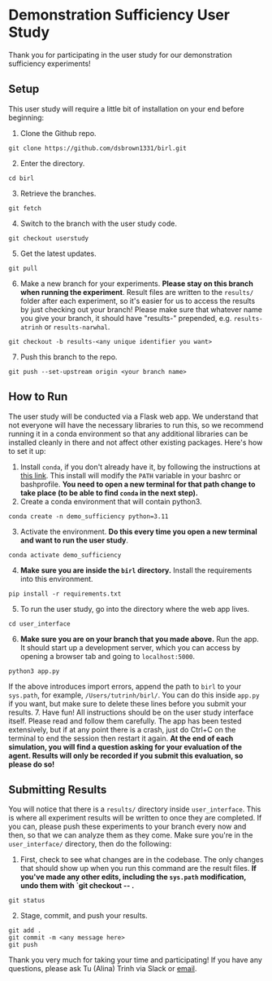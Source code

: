 # Demonstration Sufficiency User Study

Thank you for participating in the user study for our demonstration sufficiency experiments!

## Setup
This user study will require a little bit of installation on your end before beginning:
1. Clone the Github repo.
```
git clone https://github.com/dsbrown1331/birl.git
```
2. Enter the directory.
```
cd birl
```
3. Retrieve the branches.
```
git fetch
```
4. Switch to the branch with the user study code.
```
git checkout userstudy
```
5. Get the latest updates.
```
git pull
```
6. Make a new branch for your experiments. **Please stay on this branch when running the experiment**. Result files are written to the `results/` folder after each experiment, so it's easier for us to access the results by just checking out your branch! Please make sure that whatever name you give your branch, it should have "results-" prepended, e.g. `results-atrinh` or `results-narwhal`. 
```
git checkout -b results-<any unique identifier you want>
```
7. Push this branch to the repo.
```
git push --set-upstream origin <your branch name>
```

## How to Run
The user study will be conducted via a Flask web app. We understand that not everyone will have the necessary libraries to run this, so we recommend running it in a conda environment so that any additional libraries can be installed cleanly in there and not affect other existing packages. Here's how to set it up:
1. Install `conda`, if you don't already have it, by following the instructions at [this link](https://docs.conda.io/projects/conda/en/latest/user-guide/install/). This install will modify the `PATH` variable in your bashrc or bashprofile. **You need to open a new terminal for that path change to take place (to be able to find `conda` in the next step).**
2. Create a conda environment that will contain python3.
```
conda create -n demo_sufficiency python=3.11
```
3. Activate the environment. **Do this every time you open a new terminal and want to run the user study**.
```
conda activate demo_sufficiency
```
4. **Make sure you are inside the `birl` directory.** Install the requirements into this environment.
```
pip install -r requirements.txt
```
5. To run the user study, go into the directory where the web app lives.
```
cd user_interface
```
6. **Make sure you are on your branch that you made above.** Run the app. It should start up a development server, which you can access by opening a browser tab and going to `localhost:5000`.
```
python3 app.py
```
If the above introduces import errors, append the path to `birl` to your `sys.path`, for example, `/Users/tutrinh/birl/`. You can do this inside `app.py` if you want, but make sure to delete these lines before you submit your results.
7. Have fun! All instructions should be on the user study interface itself. Please read and follow them carefully. The app has been tested extensively, but if at any point there is a crash, just do Ctrl+C on the terminal to end the session then restart it again. **At the end of each simulation, you will find a question asking for your evaluation of the agent. Results will only be recorded if you submit this evaluation, so please do so!**

## Submitting Results
You will notice that there is a `results/` directory inside `user_interface`. This is where all experiment results will be written to once they are completed. If you can, please push these experiments to your branch every now and then, so that we can analyze them as they come. Make sure you're in the `user_interface/` directory, then do the following:
1. First, check to see what changes are in the codebase. The only changes that should show up when you run this command are the result files. **If you've made any other edits, including the `sys.path` modification, undo them with `git checkout -- <file>.** 
```
git status
```
2. Stage, commit, and push your results.
```
git add .
git commit -m <any message here>
git push
```

Thank you very much for taking your time and participating! If you have any questions, please ask Tu (Alina) Trinh via Slack or [email](mailto:tutrinh@berkeley.edu).
